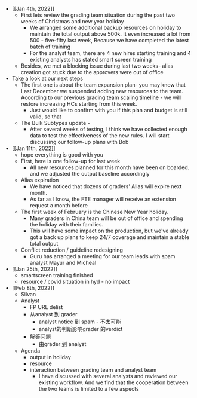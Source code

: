 - [[Jan 4th, 2022]]
	- First lets review the grading team situation during the past two weeks of Christmas and new year holiday
		- We arranged some additional backup resources on holiday to maintain the total output above 500k. It even increased a lot from 500 - five-fifty last week, Because we have completed the latest batch of training
		- For the analyst team, there are 4 new hires starting training and 4 existing analysts has stated smart screen training
	- Besides, we met a blocking issue during last two weeks- alias creation got stuck due to the approvers were out of office
- Take a look at our next steps
	- The first one is about the team expansion plan- you may know that Last December we suspended adding new resources to the team. According to our previous grading team scaling timeline - we will restore increasing HCs starting from this week.
		- Just would like to confirm with you if this plan and budget is still valid, so that
	- The Bulk Subtypes update -
		- After several weeks of testing, I think we have collected enough data to test the effectiveness of the new rules.  I will start discussing our follow-up plans with Bob
- [[Jan 11th, 2022]]
	- hope everything is good with you
	- First, here is one follow-up for last week
		- All new resources planned for this month have been on boarded. and we adjusted the output baseline accordingly
	- Alias expiration
		- We have noticed that dozens of graders' Alias will expire next month.
		- As far as I know, the FTE manager will receive an extension request a month before
	- The first week of February is the Chinese New Year holiday.
		- Many graders in China team will be out of office and spending the holiday with their families.
		- This will have some impact on the production, but we've already got a back up plans to keep 24/7 coverage and maintain a stable total output
	- Conflict reduction / guideline redesigning
		- Guru has arranged a meeting for our team leads with spam analyst Mayur and Micheal
- [[Jan 25th, 2022]]
	- smartscreen training finished
	- resource / covid situation in hyd - no impact
- [[Feb 8th, 2022]]
	- Silvan
	- Analyst
		- FP URL delist
		- 从analyst 到 grader
			- analyst notice 到 spam - 不太可能
			- analyst的判断影响grader 的verdict
		- 解答问题
			- 由grader 到 analyst
	- Agenda
		- output in holiday
		- resource
		- interaction between grading team and analyst team
			- I have discussed with several analysts and reviewed our existing workflow. 
			  And we find that the cooperation between the two teams is limited to a few aspects